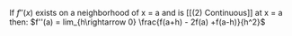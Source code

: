 If $f''(x)$ exists on a neighborhood of x = a and is [[(2) Continuous]] at x = a then:
$f''(a) = lim_{h\rightarrow 0} \frac{f(a+h) - 2f(a) +f(a-h)}{h^2}$

